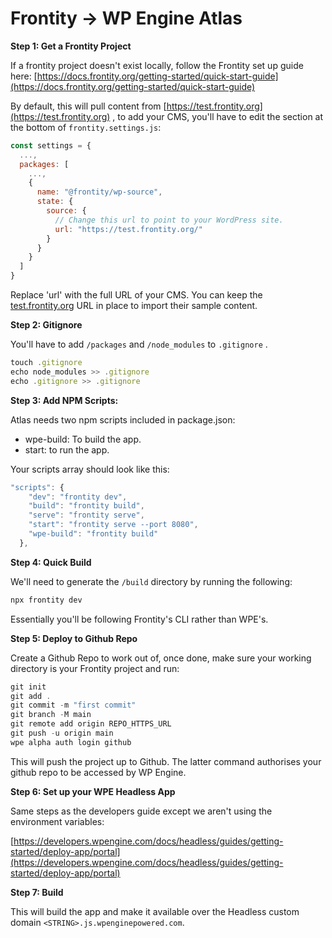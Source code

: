 # Frontity → WP Engine Atlas

**Step 1: Get a Frontity Project**

If a frontity project doesn't exist locally, follow the Frontity set up guide here: [https://docs.frontity.org/getting-started/quick-start-guide](https://docs.frontity.org/getting-started/quick-start-guide)

By default, this will pull content from [https://test.frontity.org](https://test.frontity.org) , to add your CMS, you'll have to edit the section at the bottom of `frontity.settings.js`:

```jsx
const settings = {
  ...,
  packages: [
    ...,
    {
      name: "@frontity/wp-source",
      state: {
        source: {
          // Change this url to point to your WordPress site.
          url: "https://test.frontity.org/"
        }
      }
    }
  ]
}
```

Replace 'url' with the full URL of your CMS. You can keep the [test.frontity.org](http://test.frontity.org) URL in place to import their sample content.

**Step 2: Gitignore**

You'll have to add `/packages` and `/node_modules` to `.gitignore` . 

```jsx
touch .gitignore
echo node_modules >> .gitignore
echo .gitignore >> .gitignore
```

**Step 3: Add NPM Scripts:**

Atlas needs two npm scripts included in package.json:

- wpe-build: To build the app.
- start: to run the app.

Your scripts array should look like this:

```jsx
"scripts": {
    "dev": "frontity dev",
    "build": "frontity build",
    "serve": "frontity serve",
    "start": "frontity serve --port 8080",
    "wpe-build": "frontity build"
  },
```

**Step 4: Quick Build**

We'll need to generate the `/build` directory by running the following:

```jsx
npx frontity dev
```

Essentially you'll be following Frontity's CLI rather than WPE's.

**Step 5: Deploy to Github Repo**

Create a Github Repo to work out of, once done, make sure your working directory is your Frontity project and run:

```jsx
git init
git add .
git commit -m "first commit"
git branch -M main
git remote add origin REPO_HTTPS_URL
git push -u origin main
wpe alpha auth login github
```

This will push the project up to Github.  The latter command authorises your github repo to be accessed by WP Engine.

**Step 6: Set up your WPE Headless App**

Same steps as the developers guide except we aren't using the environment variables:

[https://developers.wpengine.com/docs/headless/guides/getting-started/deploy-app/portal](https://developers.wpengine.com/docs/headless/guides/getting-started/deploy-app/portal)

**Step 7: Build**

This will build the app and make it available over the Headless custom domain `<STRING>.js.wpenginepowered.com`.
